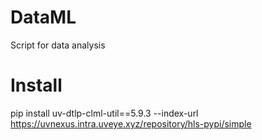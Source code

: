 # DataML
Script for data analysis

# Install

pip install uv-dtlp-clml-util==5.9.3 --index-url https://uvnexus.intra.uveye.xyz/repository/hls-pypi/simple
